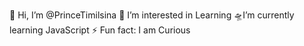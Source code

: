  👋 Hi, I’m @PrinceTimilsina
 👀 I’m interested in Learning
 🛸I’m currently learning JavaScript
⚡ Fun fact: I am Curious
<!---
PrinceTimilsina/PrinceTimilsina is a ✨ special ✨ repository because its `README.md` (this file) appears on your GitHub profile.
You can click the Preview link to take a look at your changes.
--->

